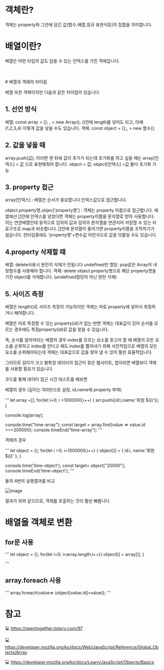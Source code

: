 # 객체란?

객체는 property와 그안에 담긴 값(함수,배열,정규 표현식등)의 집합을 의미합니다.


# 배열이란?

배열은 어떤 타입의 값도 담을 수 있는 인덱스를 가진 객체입니다. 


<br/>
<br/>
# 배열과 객체의 차이점

배열 또한 객체이지만 다음과 같은 차이점이 있습니다. 

## 1. 선언 방식

배열: const array = []; , = new Array(); ()안에 length를 넣어도 되고, 아예 (1,2,3,4) 이렇게 값을 넣을 수도 있습니다. 
객체: const object = {};, = new 함수();

## 2. 값을 넣을 때

array.push(값);  이러면 맨 뒤에 값이 추가가 되는데 초기화를 하고 싶을 때는 array[인덱스] = 값 으로 표현해줘야 합니다.
object = 값; object[인덱스] =값 둘다 초기화 가능

## 3. property 접근

array[인덱스] : 배열은 순서가 중요합니다.인덱스값으로 접근합니다.

object.property명,objec['property명'] :  객체는 property 아름으로 접근합니다. 배열에선 []안에 인덱스를 넣었다면 
객체는 property이름을 문자열로 받아 사용합니다. 이는 연관배열인데
동적으로 임의의 값과 임의의 문자열을 연관지어 저장할 수 있는 자료구조로
map과 비슷합니다. 
[]안에 문자열이 들어가면 property이름을 조작하기가 쉽습니다. 런타임중에도 'property명'+변수값 이런식으로 값을 덧붙일 수도 있습니다.




## 4.property 삭제할 때

배열: delete사용시 완전히 삭제가 안됩니다 undefined만 할당. pop같은 Array의 내장함수를 사용해야 합니다.
객체: delete object.property명으로 해당 property명을 가진 object를 삭제합니다. (undefined할당이 아닌 완전 삭제)




## 5. 사이즈 측정

배열은 length()로 사이즈 측정이 가능하지만 객체는 따로 property에 넣어서 측정하거나 해야합니다. 

배열은 따로 특정할 수 있는 property(id)가 없는 반면 
객체는 대표값이 있어 순서를 모르는 경우에도 특정property(id)로 값을 찾을 수 있습니다. 

즉, 순서를 알아야되는 배열의 경우 index를 모르는 요소를 찾고자 할 때 배열의 모든 요소를 순회하고
 index를 안다고 해도 index를 뽑아내기 위해 사전작업으로 배열의 모든 요소를 순회해야되는데 
객체는 대표값으로 값을 찾아 낼 수 있어 훨씬 효율적입니다. 


그러므로 길이가 크고 불특정 데이터의 접근이 잦은 웹사이트, 앱이라면 배열보다 객체를 사용할 필요가 있습니다. 




코드를 통해 데이터 접근 시간 테스트를 해보면 


배열의 경우 (길이는 100만으로 설정, id,name에 property 부여)

'''
let array =[];
for(let i=0; i <1000000;i++) {
arr.push({id:i,name:'회원 ${i}'});
}

console.log(array);

console.time("time-array");
const target = array.find(value => value.id ===200000);
console.timeEnd("time-array");
'''


객체의 경우 


'''
let object = {};
for(let i =0; i<1000000;i++) {
object[i] = {
id:i, name:'회원${i}'
};
}

console.time('time-object');
const target= object["20000"];
console.timeEnd('time-object');
'''

둘의  4번의 실행결과를 비교


![image](https://user-images.githubusercontent.com/79133602/137726411-d443fd2c-0213-4cea-81f5-ea75edc310f1.png)


결과가 위와 같으므로, 객체를 호출하는 것이 훨씬 빠릅니다. 



# 배열을 객체로 변환

## for문 사용
'''
let object = {};
for(let i=0; i<array.length;i++){
object[i] = array[i];
}

'''

## array.foreach 사용
'''
array.foreach(value=> (object[value.id]=value));
'''




# 참고 

💻 https://opentogether.tistory.com/97

💻 https://developer.mozilla.org/ko/docs/Web/JavaScript/Reference/Global_Objects/Array

💻 https://developer.mozilla.org/ko/docs/Learn/JavaScript/Objects/Basics
